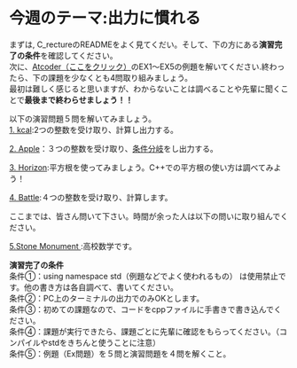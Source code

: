 # 今週のテーマ:出力に慣れる
まずは, C_rectureのREADMEをよく見てくだい。そして、下の方にある**演習完了の条件**を確認してください。<br>次に、[Atcoder（ここをクリック）](https://atcoder.jp/contests/APG4b/tasks/APG4b_cv)のEX1〜EX5の例題を解いてください.終わったら、下の課題を少なくとも4問取り組みましょう。<br>最初は難しく感じると思いますが、わからないことは調べることや先輩に聞くことで**最後まで終わらせましょう！！**

以下の演習問題５問を解いてみましょう。<br>
[1. kcal](https://atcoder.jp/contests/abc205/editorial/2039):2つの整数を受け取り、計算し出力する。

[2. Apple](https://atcoder.jp/contests/abc265/tasks/abc265_a)：３つの整数を受け取り、[条件分岐](https://itsakura.com/cpp-if)をし出力する。

[3. Horizon](https://atcoder.jp/contests/abc239/editorial/3363):平方根を使ってみましょう。C++での平方根の使い方は調べてみよう！

[4. Battle](https://atcoder.jp/contests/abc164/tasks/abc164_b):４つの整数を受け取り、計算します。

ここまでは、皆さん問いて下さい。時間が余った人は以下の問いに取り組んでください。

[5.Stone Monument ](https://atcoder.jp/contests/abc099/tasks/abc099_b):高校数学です。

**演習完了の条件**
<br>条件①：using namespace std（例題などでよく使われるもの） は使用禁止です。他の書き方は各自調べて、書いてください。
<br>条件②：PC上のターミナルの出力でのみOKとします。
<br>条件③：初めての課題なので、コードをcppファイルに手書きで書き込んでください。
<br>条件④：課題が実行できたら、課題ごとに先輩に確認をもらってください。（コンパイルやstdをきちんと使うことに注意）
<br>条件⑤：例題（Ex問題）を５問と演習問題を４問を解くこと。

